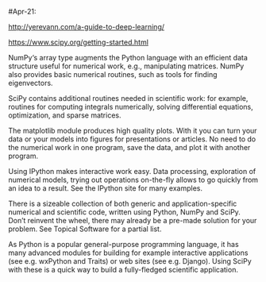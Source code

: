 #Apr-21:

http://yerevann.com/a-guide-to-deep-learning/

https://www.scipy.org/getting-started.html

NumPy‘s array type augments the Python language with an efficient data structure useful for numerical work, e.g., manipulating matrices. NumPy also provides basic numerical routines, such as tools for finding eigenvectors.

SciPy contains additional routines needed in scientific work: for example, routines for computing integrals numerically, solving differential equations, optimization, and sparse matrices.

The matplotlib module produces high quality plots. With it you can turn your data or your models into figures for presentations or articles. No need to do the numerical work in one program, save the data, and plot it with another program.

Using IPython makes interactive work easy. Data processing, exploration of numerical models, trying out operations on-the-fly allows to go quickly from an idea to a result. See the IPython site for many examples.

There is a sizeable collection of both generic and application-specific numerical and scientific code, written using Python, NumPy and SciPy. Don’t reinvent the wheel, there may already be a pre-made solution for your problem. See Topical Software for a partial list.

As Python is a popular general-purpose programming language, it has many advanced modules for building for example interactive applications (see e.g. wxPython and Traits) or web sites (see e.g. Django). Using SciPy with these is a quick way to build a fully-fledged scientific application.
